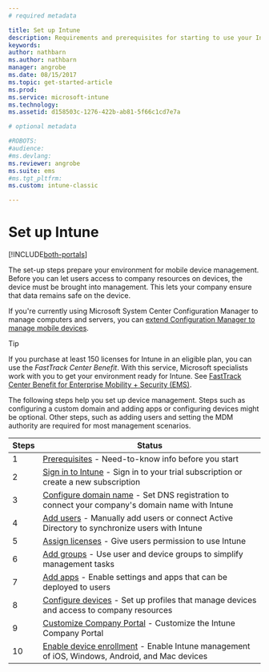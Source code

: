 ```yaml
---
# required metadata

title: Set up Intune
description: Requirements and prerequisites for starting to use your Intune subscription
keywords:
author: nathbarn
ms.author: nathbarn
manager: angrobe
ms.date: 08/15/2017
ms.topic: get-started-article
ms.prod:
ms.service: microsoft-intune
ms.technology:
ms.assetid: d158503c-1276-422b-ab81-5f66c1cd7e7a

# optional metadata

#ROBOTS:
#audience:
#ms.devlang:
ms.reviewer: angrobe
ms.suite: ems
#ms.tgt_pltfrm:
ms.custom: intune-classic

---
```



# Set up Intune

[!INCLUDE[both-portals](./includes/note-for-both-portals.md)]

The set-up steps prepare your environment for mobile device management. Before you can let users access to company resources on devices, the device must be brought into management. This lets your company ensure that data remains safe on the device.

If you're currently using Microsoft System Center Configuration Manager to manage computers and servers, you can [extend Configuration Manager to manage mobile devices](https://docs.microsoft.com/sccm/mdm/understand/choose-between-standalone-intune-and-hybrid-mobile-device-management).

>[!TIP]
>If you purchase at least 150 licenses for Intune in an eligible plan, you can use the *FastTrack Center Benefit*. With this service, Microsoft specialists work with you to get your environment ready for Intune. See [FastTrack Center Benefit for Enterprise Mobility + Security (EMS)](https://docs.microsoft.com/enterprise-mobility-security/Solutions/enterprise-mobility-fasttrack-program).

The following steps help you set up device management. Steps such as configuring a custom domain and adding apps or configuring devices might be optional. Other steps, such as adding users and setting the MDM authority are required for most management scenarios.

| Steps | Status  |
| ------------- |-------------|
| 1  | [Prerequisites](supported-devices-browsers.md) - Need-to-know info before you start|
| 2 |  [Sign in to Intune](account-sign-up.md) - Sign in to your trial subscription or create a new subscription |  
| 3 | [Configure domain name](custom-domain-name-configure.md) - Set DNS registration to connect your company's domain name with Intune  |
| 4 | [Add users](users-add.md) - Manually add users or connect Active Directory to synchronize users with Intune  |
| 5 | [Assign licenses](licenses-assign.md) - Give users permission to use Intune|
| 6 |  [Add groups](groups-add.md) - Use user and device groups to simplify management tasks |
| 7 | [Add apps](apps-add.md) - Enable settings and apps that can be deployed to users |
| 8 | [Configure devices](device-profiles.md) - Set up profiles that manage devices and access to company resources |
| 9 | [Customize Company Portal](company-portal-app.md) - Customize the Intune Company Portal   |
| 10 | [Enable device enrollment](mdm-authority-set.md) - Enable Intune management of iOS, Windows, Android, and Mac devices |

